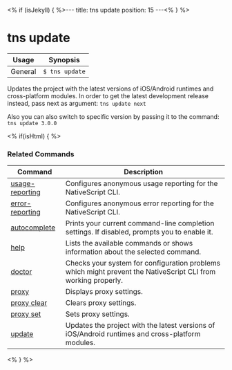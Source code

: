 <% if (isJekyll) { %>---
title: tns update
position: 15
---<% } %>
# tns update


Usage | Synopsis
------|-------
General | `$ tns update`

Updates the project with the latest versions of iOS/Android runtimes and cross-platform modules.
In order to get the latest development release instead, pass next as argument:
`tns update next`

Also you can also switch to specific version by passing it to the command:
`tns update 3.0.0`

<% if(isHtml) { %>
### Related Commands

Command | Description
----------|----------
[usage-reporting](usage-reporting.html) | Configures anonymous usage reporting for the NativeScript CLI.
[error-reporting](error-reporting.html) | Configures anonymous error reporting for the NativeScript CLI.
[autocomplete](autocomplete.html) | Prints your current command-line completion settings. If disabled, prompts you to enable it.
[help](help.html) | Lists the available commands or shows information about the selected command.
[doctor](doctor.html) | Checks your system for configuration problems which might prevent the NativeScript CLI from working properly.
[proxy](proxy.html) | Displays proxy settings.
[proxy clear](proxy-clear.html) | Clears proxy settings.
[proxy set](proxy-set.html) | Sets proxy settings.
[update](update.html) | Updates the project with the latest versions of iOS/Android runtimes and cross-platform modules.
<% } %>
